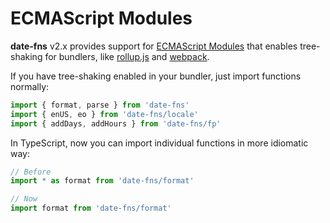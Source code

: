 # ECMAScript Modules

**date-fns** v2.x provides support for
[ECMAScript Modules](http://www.ecma-international.org/ecma-262/6.0/#sec-modules)
that enables tree-shaking for bundlers, like [rollup.js](http://rollupjs.org)
and [webpack](https://webpack.js.org).

If you have tree-shaking enabled in your bundler, just import functions normally:

```javascript
import { format, parse } from 'date-fns'
import { enUS, eo } from 'date-fns/locale'
import { addDays, addHours } from 'date-fns/fp'
```

In TypeScript, now you can import individual functions in more idiomatic way:

```typescript
// Before
import * as format from 'date-fns/format'

// Now
import format from 'date-fns/format'
```
